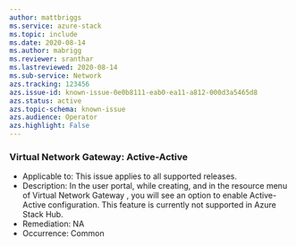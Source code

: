 ```yaml
---
author: mattbriggs
ms.service: azure-stack
ms.topic: include
ms.date: 2020-08-14
ms.author: mabrigg
ms.reviewer: sranthar
ms.lastreviewed: 2020-08-14
ms.sub-service: Network
azs.tracking: 123456
azs.issue-id: known-issue-0e0b8111-eab0-ea11-a812-000d3a5465d8
azs.status: active
azs.topic-schema: known-issue
azs.audience: Operator
azs.highlight: False
---
```

### Virtual Network Gateway: Active-Active

- Applicable to: This issue applies to all supported releases.
- Description: In the user portal, while creating, and in the resource menu of Virtual Network Gateway , you will see an option to enable Active-Active configuration. This feature is currently not supported in Azure Stack Hub. 
- Remediation: NA
- Occurrence: Common